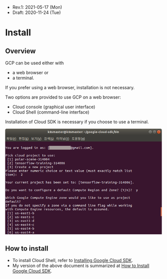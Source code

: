 * Rev.1: 2021-05-17 (Mon)
* Draft: 2020-11-24 (Tue)

# Install

## Overview

GCP can be used either with

* a web browser or
* a terminal.

If you prefer using a web browser, installation is not necessary. 

Two options are provided to use GCP on a web browser:

* Cloud console (graphical user interface) 
* Cloud Shell (command-line interface)

Installation of Cloud SDK is necessary if you choose to use a terminal.

<img src='images/cloud_sdk-terminal_example.png'>

## How to install

* To install Cloud Shell, refer to [Installing Google Cloud SDK](https://cloud.google.com/sdk/docs/install). 
* My version of the above document is summarized at [How to Install Google Cloud SDK](how_to/5-install_google_cloud_sdk.md).

